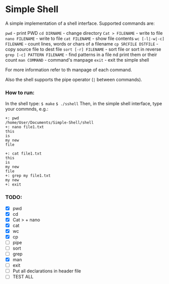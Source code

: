 # Simple Shell

A simple implementation of a shell interface. Supported commands are:

`pwd` - print PWD
`cd DIRNAME` - change directory
`Cat > FILENAME` - write to file
`nano FILENAME` - write to file
`cat FILENAME` - show file contents
`wc [-l|-w|-c] FILENAME` - count lines, words or chars of a filename
`cp SRCFILE DSTFILE` - copy source file to dest file
`sort [-r] FILENAME` - sort file or sort in reverse
`grep [-c] PATTERN FILENAME` - find patterns in a file nd print them or their count
`man COMMAND` - command's manpage
`exit` - exit the simple shell

For more information refer to th manpage of each command.

Also the shell supports the pipe operator (`|` between commands).

### How to run:
In the shell type:
`$ make`
`$ ./sshell`
Then, in the simple shell interface, type your commnds, e.g.:
```
+: pwd
/home/User/Documents/Simple-Shell/shell
+: nano file1.txt
this
is
my new
file

+: cat file1.txt
this
is
my new
file
+: grep my file1.txt
my new
+: exit
```

### TODO:
- [X] pwd
- [X] cd
- [X] Cat > + nano
- [X] cat
- [X] wc
- [X] cp
- [ ] pipe
- [ ] sort
- [ ] grep
- [X] man
- [ ] exit
- [ ] Put all declarations in header file
- [ ] TEST ALL